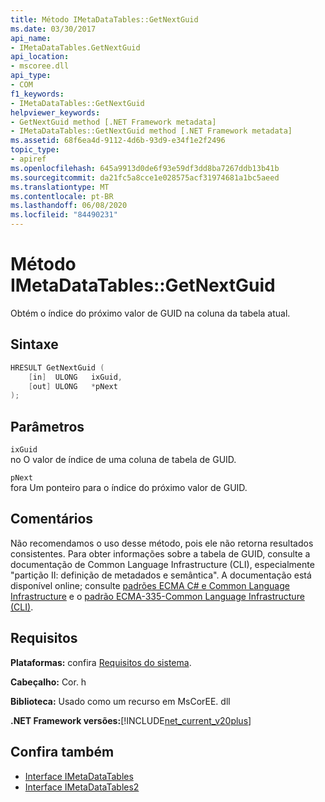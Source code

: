 ```yaml
---
title: Método IMetaDataTables::GetNextGuid
ms.date: 03/30/2017
api_name:
- IMetaDataTables.GetNextGuid
api_location:
- mscoree.dll
api_type:
- COM
f1_keywords:
- IMetaDataTables::GetNextGuid
helpviewer_keywords:
- GetNextGuid method [.NET Framework metadata]
- IMetaDataTables::GetNextGuid method [.NET Framework metadata]
ms.assetid: 68f6ea4d-9112-4d6b-93d9-e34f1e2f2496
topic_type:
- apiref
ms.openlocfilehash: 645a9913d0de6f93e59df3dd8ba7267ddb13b41b
ms.sourcegitcommit: da21fc5a8cce1e028575acf31974681a1bc5aeed
ms.translationtype: MT
ms.contentlocale: pt-BR
ms.lasthandoff: 06/08/2020
ms.locfileid: "84490231"
---
```

# <a name="imetadatatablesgetnextguid-method"></a>Método IMetaDataTables::GetNextGuid
Obtém o índice do próximo valor de GUID na coluna da tabela atual.  
  
## <a name="syntax"></a>Sintaxe  
  
```cpp  
HRESULT GetNextGuid (  
    [in]  ULONG   ixGuid,  
    [out] ULONG   *pNext  
);  
```  
  
## <a name="parameters"></a>Parâmetros  
 `ixGuid`  
 no O valor de índice de uma coluna de tabela de GUID.  
  
 `pNext`  
 fora Um ponteiro para o índice do próximo valor de GUID.  
  
## <a name="remarks"></a>Comentários  

  Não recomendamos o uso desse método, pois ele não retorna resultados consistentes. Para obter informações sobre a tabela de GUID, consulte a documentação de Common Language Infrastructure (CLI), especialmente "partição II: definição de metadados e semântica". A documentação está disponível online; consulte [padrões ECMA C# e Common Language Infrastructure](../../../standard/components.md#applicable-standards) e o [padrão ECMA-335-Common Language Infrastructure (CLI)](http://www.ecma-international.org/publications/standards/Ecma-335.htm).  
  
## <a name="requirements"></a>Requisitos  
 **Plataformas:** confira [Requisitos do sistema](../../get-started/system-requirements.md).  
  
 **Cabeçalho:** Cor. h  
  
 **Biblioteca:** Usado como um recurso em MsCorEE. dll  
  
 **.NET Framework versões:**[!INCLUDE[net_current_v20plus](../../../../includes/net-current-v20plus-md.md)]  
  
## <a name="see-also"></a>Confira também

- [Interface IMetaDataTables](imetadatatables-interface.md)
- [Interface IMetaDataTables2](imetadatatables2-interface.md)
